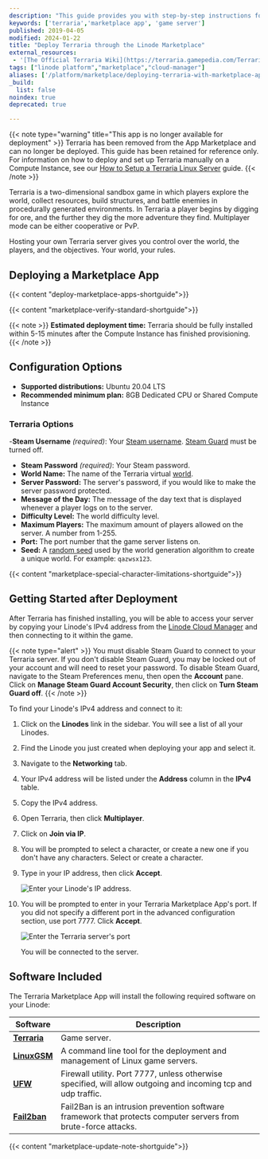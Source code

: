 ```yaml
---
description: "This guide provides you with step-by-step instructions for deploying the two-dimensional sandbox survival game, Terraria, on a Linode using the One-Click Marketplace App."
keywords: ['terraria','marketplace app', 'game server']
published: 2019-04-05
modified: 2024-01-22
title: "Deploy Terraria through the Linode Marketplace"
external_resources:
 - '[The Official Terraria Wiki](https://terraria.gamepedia.com/Terraria_Wiki)'
tags: ["linode platform","marketplace","cloud-manager"]
aliases: ['/platform/marketplace/deploying-terraria-with-marketplace-apps/', '/platform/one-click/deploying-terraria-with-one-click-apps/','/guides/deploying-terraria-with-one-click-apps/','/guides/deploying-terraria-with-marketplace-apps/','/guides/terraria-marketplace-app/']
_build:
  list: false
noindex: true
deprecated: true

---
```

{{< note type="warning" title="This app is no longer available for deployment" >}}
Terraria has been removed from the App Marketplace and can no longer be deployed. This guide has been retained for reference only. For information on how to deploy and set up Terraria manually on a Compute Instance, see our [How to Setup a Terraria Linux Server](/docs/guides/host-a-terraria-server-on-your-linode/) guide.
{{< /note >}}

Terraria is a two-dimensional sandbox game in which players explore the world, collect resources, build structures, and battle enemies in procedurally generated environments. In Terraria a player begins by digging for ore, and the further they dig the more adventure they find. Multiplayer mode can be either cooperative or PvP.

Hosting your own Terraria server gives you control over the world, the players, and the objectives. Your world, your rules.

## Deploying a Marketplace App

{{< content "deploy-marketplace-apps-shortguide">}}

{{< content "marketplace-verify-standard-shortguide">}}

{{< note >}}
**Estimated deployment time:** Terraria should be fully installed within 5-15 minutes after the Compute Instance has finished provisioning.
{{< /note >}}

## Configuration Options

- **Supported distributions:** Ubuntu 20.04 LTS
- **Recommended minimum plan:** 8GB Dedicated CPU or Shared Compute Instance

### Terraria Options

-**Steam Username** *(required)*: Your [Steam username](https://store.steampowered.com). [Steam Guard](https://support.steampowered.com/kb_article.php?ref=4020-ALZM-5519) must be turned off.
- **Steam Password** *(required)*: Your Steam password.
- **World Name:** The name of the Terraria virtual [world](https://terraria.gamepedia.com/World).
- **Server Password:** The server's password, if you would like to make the server password protected.
- **Message of the Day:** The message of the day text that is displayed whenever a player logs on to the server.
- **Difficulty Level:** The world difficulty level.
- **Maximum Players:** The maximum amount of players allowed on the server. A number from 1-255.
- **Port:** The port number that the game server listens on.
- **Seed:** A [random seed](https://terraria.gamepedia.com/World_Seed) used by the world generation algorithm to create a unique world. For example: `qazwsx123`.

{{< content "marketplace-special-character-limitations-shortguide">}}

## Getting Started after Deployment

After Terraria has finished installing, you will be able to access your server by copying your Linode's IPv4 address from the [Linode Cloud Manager](https://cloud.linode.com) and then connecting to it within the game.

{{< note type="alert" >}}
You must disable Steam Guard to connect to your Terraria server. If you don't disable Steam Guard, you may be locked out of your account and will need to reset your password. To disable Steam Guard, navigate to the Steam Preferences menu, then open the **Account** pane. Click on **Manage Steam Guard Account Security**, then click on **Turn Steam Guard off**.
{{< /note >}}

To find your Linode's IPv4 address and connect to it:

1. Click on the **Linodes** link in the sidebar. You will see a list of all your Linodes.

2. Find the Linode you just created when deploying your app and select it.

3. Navigate to the **Networking** tab.

4. Your IPv4 address will be listed under the **Address** column in the **IPv4** table.

5. Copy the IPv4 address.

6. Open Terraria, then click **Multiplayer**.

7. Click on **Join via IP**.

8. You will be prompted to select a character, or create a new one if you don't have any characters. Select or create a character.

9. Type in your IP address, then click **Accept**.

    ![Enter your Linode's IP address.](terraria-marketplace-enter-ip.png)

10. You will be prompted to enter in your Terraria Marketplace App's port. If you did not specify a different port in the advanced configuration section, use port 7777. Click **Accept**.

    ![Enter the Terraria server's port](terraria-marketplace-enter-port.png)

    You will be connected to the server.

## Software Included

The Terraria Marketplace App will install the following required software on your Linode:

| **Software** | **Description** |
|--------------|-----------------|
| [**Terraria**](https://terraria.org) | Game server. |
| [**LinuxGSM**](https://linuxgsm.com) | A command line tool for the deployment and management of Linux game servers. |
| [**UFW**](https://wiki.ubuntu.com/UncomplicatedFirewall) | Firewall utility. Port 7777, unless otherwise specified, will allow outgoing and incoming tcp and udp traffic. |
| [**Fail2ban**](https://www.fail2ban.org/wiki/index.php/Main_Page) | Fail2Ban is an intrusion prevention software framework that protects computer servers from brute-force attacks. |

{{< content "marketplace-update-note-shortguide">}}
